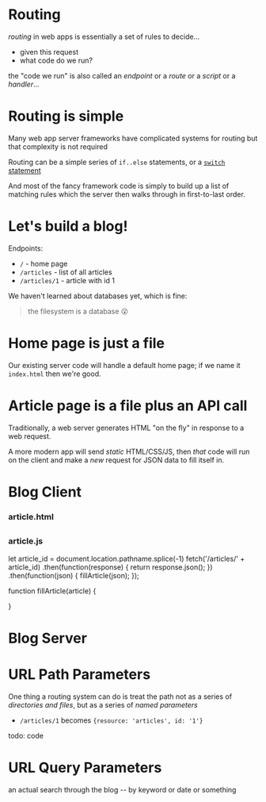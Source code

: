 # Routing

*routing* in web apps is essentially a set of rules to decide...

  * given this request
  * what code do we run?
  
the "code we run" is also called an *endpoint* or a *route* or a *script* or a *handler*...

# Routing is simple

Many web app server frameworks have complicated systems for routing but that complexity is not required

Routing can be a simple series of `if..else` statements, or a [`switch` statement](https://developer.mozilla.org/en-US/docs/Web/JavaScript/Reference/Statements/switch) 

And most of the fancy framework code is simply to build up a list of matching rules which the server then walks through in first-to-last order.

# Let's build a blog!

Endpoints:

* `/` - home page
* `/articles` - list of all articles
* `/articles/1` - article with id 1

We haven't learned about databases yet, which is fine:

> the filesystem is a database 😮


# Home page is just a file

Our existing server code will handle a default home page; if we name it `index.html` then we're good.

# Article page is a file plus an API call

Traditionally, a web server generates HTML "on the fly" in response to a web request.

A more modern app will send *static* HTML/CSS/JS, then *that* code will run on the client and make a *new* request for JSON data to fill itself in.

# Blog Client

### article.html 

<div class='article'>
  <h2 id='title'></h2>
  <span id='author'>
  <div id='body'>
</div>

### article.js

let article_id = document.location.pathname.splice(-1)
fetch('/articles/' + article_id)
  .then(function(response) {
    return response.json();
  })
  .then(function(json) {
    fillArticle(json);
  });

function fillArticle(article) {
    
}

# Blog Server

# URL Path Parameters

One thing a routing system can do is treat the path not as a series of *directories and files*, but as a series of *named parameters*

* `/articles/1` becomes `{resource: 'articles', id: '1'}`

todo: code

# URL Query Parameters

an actual search through the blog -- by keyword or date or something
